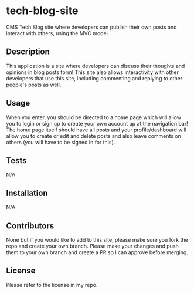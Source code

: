 # tech-blog-site

CMS Tech Blog site where developers can publish their own posts and interact with others, using the MVC model.


## Description 

This application is a site where developers can discuss their thoughts and opinions in blog posts form! This site also allows interactivity with other developers that use this site, including commenting and replying to other people's posts as well.

## Usage

When you enter, you should be directed to a home page which will allow you to login or sign up to create your own account up at the navigation bar! The home page itself should have all posts and your profile/dashboard will allow you to create or edit and delete posts and also leave comments on others (you will have to be signed in for this).

## Tests

N/A

## Installation

N/A

## Contributors

None but if you would like to add to this site, please make sure you fork the repo and create your own branch. Please make your changes and push them to your own branch and create a PR so I can approve before merging.

## License

Please refer to the license in my repo.